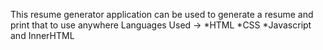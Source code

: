 This resume generator application can be used to generate a resume and print that to use anywhere
Languages Used ->
*HTML
*CSS
*Javascript and InnerHTML
